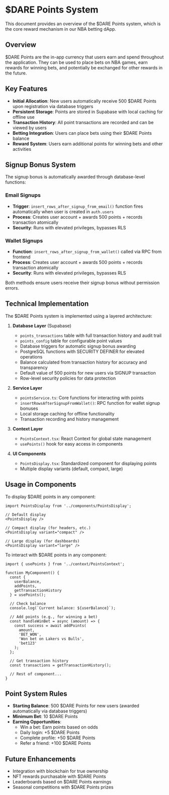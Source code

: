 # $DARE Points System

This document provides an overview of the $DARE Points system, which is the core reward mechanism in our NBA betting dApp.

## Overview

$DARE Points are the in-app currency that users earn and spend throughout the application. They can be used to place bets on NBA games, earn rewards for winning bets, and potentially be exchanged for other rewards in the future.

## Key Features

- **Initial Allocation**: New users automatically receive 500 $DARE Points upon registration via database triggers
- **Persistent Storage**: Points are stored in Supabase with local caching for offline use
- **Transaction History**: All point transactions are recorded and can be viewed by users
- **Betting Integration**: Users can place bets using their $DARE Points balance
- **Reward System**: Users earn additional points for winning bets and other activities

## Signup Bonus System

The signup bonus is automatically awarded through database-level functions:

### Email Signups
- **Trigger**: `insert_rows_after_signup_from_email()` function fires automatically when user is created in `auth.users`
- **Process**: Creates user account + awards 500 points + records transaction atomically
- **Security**: Runs with elevated privileges, bypasses RLS

### Wallet Signups  
- **Function**: `insert_rows_after_signup_from_wallet()` called via RPC from frontend
- **Process**: Creates user account + awards 500 points + records transaction atomically
- **Security**: Runs with elevated privileges, bypasses RLS

Both methods ensure users receive their signup bonus without permission errors.

## Technical Implementation

The $DARE Points system is implemented using a layered architecture:

1. **Database Layer** (Supabase)
   - `points_transactions` table with full transaction history and audit trail
   - `points_config` table for configurable point values
   - Database triggers for automatic signup bonus awarding
   - PostgreSQL functions with SECURITY DEFINER for elevated operations
   - Balance calculated from transaction history for accuracy and transparency
   - Default value of 500 points for new users via SIGNUP transaction
   - Row-level security policies for data protection

2. **Service Layer**
   - `pointsService.ts`: Core functions for interacting with points
   - `insertRowsAfterSignupFromWallet()`: RPC function for wallet signup bonuses
   - Local storage caching for offline functionality
   - Transaction recording and history management

3. **Context Layer**
   - `PointsContext.tsx`: React Context for global state management
   - `usePoints()` hook for easy access in components

4. **UI Components**
   - `PointsDisplay.tsx`: Standardized component for displaying points
   - Multiple display variants (default, compact, large)

## Usage in Components

To display $DARE points in any component:

```tsx
import PointsDisplay from '../components/PointsDisplay';

// Default display
<PointsDisplay />

// Compact display (for headers, etc.)
<PointsDisplay variant="compact" />

// Large display (for dashboards)
<PointsDisplay variant="large" />
```

To interact with $DARE points in any component:

```tsx
import { usePoints } from '../context/PointsContext';

function MyComponent() {
  const { 
    userBalance, 
    addPoints,
    getTransactionHistory 
  } = usePoints();

  // Check balance
  console.log(`Current balance: ${userBalance}`);

  // Add points (e.g., for winning a bet)
  const handleWinBet = async (amount) => {
    const success = await addPoints(
      amount,
      'BET_WON',
      'Won bet on Lakers vs Bulls',
      'bet123'
    );
  };

  // Get transaction history
  const transactions = getTransactionHistory();

  // Rest of component...
}
```

## Point System Rules

- **Starting Balance**: 500 $DARE Points for new users (awarded automatically via database triggers)
- **Minimum Bet**: 10 $DARE Points
- **Earning Opportunities**:
  - Win a bet: Earn points based on odds
  - Daily login: +5 $DARE Points
  - Complete profile: +50 $DARE Points
  - Refer a friend: +100 $DARE Points

## Future Enhancements

- Integration with blockchain for true ownership
- NFT rewards purchasable with $DARE Points
- Leaderboards based on $DARE Points earnings
- Seasonal competitions with $DARE Points prizes 